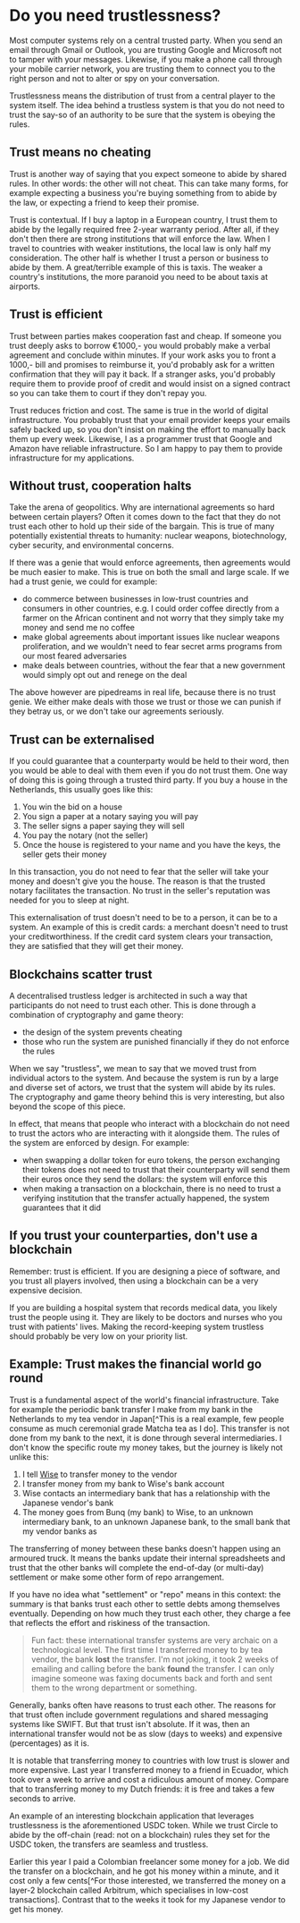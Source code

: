 # Do you need trustlessness?

Most computer systems rely on a central trusted party. When you send an email through Gmail or Outlook, you are trusting Google and Microsoft not to tamper with your messages. Likewise, if you make a phone call through your mobile carrier network, you are trusting them to connect you to the right person and not to alter or spy on your conversation.

Trustlessness means the distribution of trust from a central player to the system itself. The idea behind a trustless system is that you do not need to trust the say-so of an authority to be sure that the system is obeying the rules.

## Trust means no cheating

Trust is another way of saying that you expect someone to abide by shared rules. In other words: the other will not cheat. This can take many forms, for example expecting a business you're buying something from to abide by the law, or expecting a friend to keep their promise.

Trust is contextual. If I buy a laptop in a European country, I trust them to abide by the legally required free 2-year warranty period. After all, if they don't then there are strong institutions that will enforce the law. When I travel to countries with weaker institutions, the local law is only half my consideration. The other half is whether I trust a person or business to abide by them. A great/terrible example of this is taxis. The weaker a country's institutions, the more paranoid you need to be about taxis at airports.

## Trust is efficient

Trust between parties makes cooperation fast and cheap. If someone you trust deeply asks to borrow €1000,- you would probably make a verbal agreement and conclude within minutes. If your work asks you to front a 1000,- bill and promises to reimburse it, you'd probably ask for a written confirmation that they will pay it back. If a stranger asks, you'd probably require them to provide proof of credit and would insist on a signed contract so you can take them to court if they don't repay you.

Trust reduces friction and cost. The same is true in the world of digital infrastructure. You probably trust that your email provider keeps your emails safely backed up, so you don't insist on making the effort to manually back them up every week. Likewise, I as a programmer trust that Google and Amazon have reliable infrastructure. So I am happy to pay them to provide infrastructure for my applications.

## Without trust, cooperation halts

Take the arena of geopolitics. Why are international agreements so hard between certain players? Often it comes down to the fact that they do not trust each other to hold up their side of the bargain. This is true of many potentially existential threats to humanity: nuclear weapons, biotechnology, cyber security, and environmental concerns.

If there was a genie that would enforce agreements, then agreements would be much easier to make. This is true on both the small and large scale. If we had a trust genie, we could for example:

- do commerce between businesses in low-trust countries and consumers in other countries, e.g. I could order coffee directly from a farmer on the African continent and not worry that they simply take my money and send me no coffee
- make global agreements about important issues like nuclear weapons proliferation, and we wouldn't need to fear secret arms programs from our most feared adversaries
- make deals between countries, without the fear that a new government would simply opt out and renege on the deal

The above however are pipedreams in real life, because there is no trust genie. We either make deals with those we trust or those we can punish if they betray us, or we don't take our agreements seriously.

## Trust can be externalised

If you could guarantee that a counterparty would be held to their word, then you would be able to deal with them even if you do not trust them. One way of doing this is going through a trusted third party. If you buy a house in the Netherlands, this usually goes like this:

1. You win the bid on a house
2. You sign a paper at a notary saying you will pay
3. The seller signs a paper saying they will sell
4. You pay the notary (not the seller)
5. Once the house is registered to your name and you have the keys, the seller gets their money

In this transaction, you do not need to fear that the seller will take your money and doesn't give you the house. The reason is that the trusted notary facilitates the transaction. No trust in the seller's reputation was needed for you to sleep at night.

This externalisation of trust doesn't need to be to a person, it can be to a system. An example of this is credit cards: a merchant doesn't need to trust your creditworthiness. If the credit card system clears your transaction, they are satisfied that they will get their money.

## Blockchains scatter trust

A decentralised trustless ledger is architected in such a way that participants do not need to trust each other. This is done through a combination of cryptography and game theory:

- the design of the system prevents cheating
- those who run the system are punished financially if they do not enforce the rules

When we say "trustless", we mean to say that we moved trust from individual actors to the system. And because the system is run by a large and diverse set of actors, we trust that the system will abide by its rules. The cryptography and game theory behind this is very interesting, but also beyond the scope of this piece.

In effect, that means that people who interact with a blockchain do not need to trust the actors who are interacting with it alongside them. The rules of the system are enforced by design. For example:

- when swapping a dollar token for euro tokens, the person exchanging their tokens does not need to trust that their counterparty will send them their euros once they send the dollars: the system will enforce this
- when making a transaction on a blockchain, there is no need to trust a verifying institution that the transfer actually happened, the system guarantees that it did

## If you trust your counterparties, don't use a blockchain

Remember: trust is efficient. If you are designing a piece of software, and you trust all players involved, then using a blockchain can be a very expensive decision.

If you are building a hospital system that records medical data, you likely trust the people using it. They are likely to be doctors and nurses who you trust with patients' lives. Making the record-keeping system trustless should probably be very low on your priority list.

## Example: Trust makes the financial world go round

Trust is a fundamental aspect of the world's financial infrastructure. Take for example the periodic bank transfer I make from my bank in the Netherlands to my tea vendor in Japan[^This is a real example, few people consume as much ceremonial grade Matcha tea as I do]. This transfer is not done from my bank to the next, it is done through several intermediaries. I don't know the specific route my money takes, but the journey is likely not unlike this:

1. I tell [Wise](https://wise.com) to transfer money to the vendor
2. I transfer money from my bank to Wise's bank account
3. Wise contacts an intermediary bank that has a relationship with the Japanese vendor's bank
4. The money goes from Bunq (my bank) to Wise, to an unknown intermediary bank, to an unknown Japanese bank, to the small bank that my vendor banks as

The transferring of money between these banks doesn't happen using an armoured truck. It means the banks update their internal spreadsheets and trust that the other banks will complete the end-of-day (or multi-day) settlement or make some other form of repo arrangement.

If you have no idea what "settlement" or "repo" means in this context: the summary is that banks trust each other to settle debts among themselves eventually. Depending on how much they trust each other, they charge a fee that reflects the effort and riskiness of the transaction.

> Fun fact: these international transfer systems are very archaic on a technological level. The first time I transferred money to by tea vendor, the bank **lost** the transfer. I'm not joking, it took 2 weeks of emailing and calling before the bank **found** the transfer. I can only imagine someone was faxing documents back and forth and sent them to the wrong department or something.

Generally, banks often have reasons to trust each other. The reasons for that trust often include government regulations and shared messaging systems like SWIFT. But that trust isn't absolute. If it was, then an international transfer would not be as slow (days to weeks) and expensive (percentages) as it is.

It is notable that transferring money to countries with low trust is slower and more expensive. Last year I transferred money to a friend in Ecuador, which took over a week to arrive and cost a ridiculous amount of money. Compare that to transferring money to my Dutch friends: it is free and takes a few seconds to arrive.

An example of an interesting blockchain application that leverages trustlessness is the aforementioned USDC token. While we trust Circle to abide by the off-chain (read: not on a blockchain) rules they set for the USDC token, the transfers are seamless and trustless.

Earlier this year I paid a Colombian freelancer some money for a job. We did the transfer on a blockchain, and he got his money within a minute, and it cost only a few cents[^For those interested, we transferred the money on a layer-2 blockchain called Arbitrum, which specialises in low-cost transactions]. Contrast that to the weeks it took for my Japanese vendor to get his money.